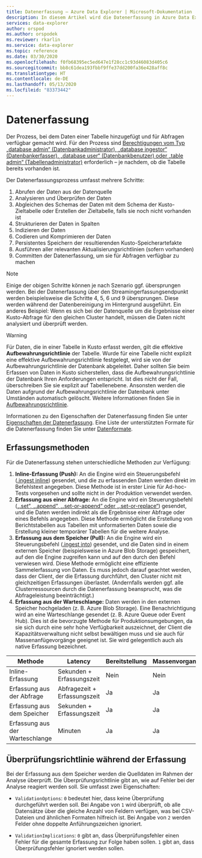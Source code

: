 ```yaml
---
title: Datenerfassung – Azure Data Explorer | Microsoft-Dokumentation
description: In diesem Artikel wird die Datenerfassung in Azure Data Explorer beschrieben.
services: data-explorer
author: orspod
ms.author: orspodek
ms.reviewer: rkarlin
ms.service: data-explorer
ms.topic: reference
ms.date: 03/30/2020
ms.openlocfilehash: f0fb68395ec5ed647e1f28cc1c93d46083d405c6
ms.sourcegitcommit: bb8c61dea193fbbf9ffe37dd200fa36e428aff8c
ms.translationtype: HT
ms.contentlocale: de-DE
ms.lasthandoff: 05/13/2020
ms.locfileid: "83373442"
---
```

# <a name="data-ingestion"></a>Datenerfassung

Der Prozess, bei dem Daten einer Tabelle hinzugefügt und für Abfragen verfügbar gemacht wird.
Für den Prozess sind [Berechtigungen vom Typ „database admin“ (Datenbankadministrator), „database ingestor“ (Datenbankerfasser), „database user“ (Datenbankbenutzer) oder „table admin“ (Tabellenadministrator)](../access-control/role-based-authorization.md) erforderlich – je nachdem, ob die Tabelle bereits vorhanden ist.

Der Datenerfassungsprozess umfasst mehrere Schritte:

1. Abrufen der Daten aus der Datenquelle
1. Analysieren und Überprüfen der Daten
1. Abgleichen des Schemas der Daten mit dem Schema der Kusto-Zieltabelle oder Erstellen der Zieltabelle, falls sie noch nicht vorhanden ist
1. Strukturieren der Daten in Spalten
1. Indizieren der Daten
1. Codieren und Komprimieren der Daten
1. Persistentes Speichern der resultierenden Kusto-Speicherartefakte
1. Ausführen aller relevanten Aktualisierungsrichtlinien (sofern vorhanden)
1. Committen der Datenerfassung, um sie für Abfragen verfügbar zu machen

> [!NOTE]
> Einige der obigen Schritte können je nach Szenario ggf. übersprungen werden.
> Bei der Datenerfassung über den Streamingerfassungsendpunkt werden beispielsweise die Schritte 4, 5, 6 und 9 übersprungen. Diese werden während der Datenbereinigung im Hintergrund ausgeführt.
> Ein anderes Beispiel: Wenn es sich bei der Datenquelle um die Ergebnisse einer Kusto-Abfrage für den gleichen Cluster handelt, müssen die Daten nicht analysiert und überprüft werden.

> [!WARNING]
> Für Daten, die in einer Tabelle in Kusto erfasst werden, gilt die effektive **Aufbewahrungsrichtlinie** der Tabelle.
> Wurde für eine Tabelle nicht explizit eine effektive Aufbewahrungsrichtlinie festgelegt, wird sie von der Aufbewahrungsrichtlinie der Datenbank abgeleitet. Daher sollten Sie beim Erfassen von Daten in Kusto sicherstellen, dass die Aufbewahrungsrichtlinie der Datenbank Ihren Anforderungen entspricht. Ist dies nicht der Fall, überschreiben Sie sie explizit auf Tabellenebene. Ansonsten werden die Daten aufgrund der Aufbewahrungsrichtlinie der Datenbank unter Umständen automatisch gelöscht. Weitere Informationen finden Sie in [Aufbewahrungsrichtlinie](https://kusto.azurewebsites.net/docs/concepts/retentionpolicy.html).

Informationen zu den Eigenschaften der Datenerfassung finden Sie unter [Eigenschaften der Datenerfassung](../../../ingestion-properties.md).
Eine Liste der unterstützten Formate für die Datenerfassung finden Sie unter [Datenformate](../../../ingestion-supported-formats.md).



## <a name="ingestion-methods"></a>Erfassungsmethoden

Für die Datenerfassung stehen unterschiedliche Methoden zur Verfügung:

1. **Inline-Erfassung (Push):** An die Engine wird ein Steuerungsbefehl ([.ingest inline](./ingest-inline.md)) gesendet, und die zu erfassenden Daten werden direkt im Befehlstext angegeben.
   Diese Methode ist in erster Linie für Ad-hoc-Tests vorgesehen und sollte nicht in der Produktion verwendet werden.
1. **Erfassung aus einer Abfrage:** An die Engine wird ein Steuerungsbefehl ([„.set“, „.append“, „.set-or-append“ oder „.set-or-replace“](./ingest-from-query.md)) gesendet, und die Daten werden indirekt als die Ergebnisse einer Abfrage oder eines Befehls angegeben.
   Diese Methode ermöglicht die Erstellung von Berichtstabellen aus Tabellen mit unformatierten Daten sowie die Erstellung kleiner temporärer Tabellen für die weitere Analyse.
1. **Erfassung aus dem Speicher (Pull):** An die Engine wird ein Steuerungsbefehl ([.ingest into](./ingest-from-storage.md)) gesendet, und die Daten sind in einem externen Speicher (beispielsweise in Azure Blob Storage) gespeichert, auf den die Engine zugreifen kann und auf den durch den Befehl verwiesen wird.
   Diese Methode ermöglicht eine effiziente Sammelerfassung von Daten. Es muss jedoch darauf geachtet werden, dass der Client, der die Erfassung durchführt, den Cluster nicht mit gleichzeitigen Erfassungen überlastet. (Andernfalls werden ggf. alle Clusterressourcen durch die Datenerfassung beansprucht, was die Abfrageleistung beeinträchtigt.)
1. **Erfassung aus der Warteschlange:** Daten werden in den externen Speicher hochgeladen (z. B. Azure Blob Storage). Eine Benachrichtigung wird an eine Warteschlange gesendet (z. B. Azure Queue oder Event Hub).
   Dies ist die bevorzugte Methode für Produktionsumgebungen, da sie sich durch eine sehr hohe Verfügbarkeit auszeichnet, der Client die Kapazitätsverwaltung nicht selbst bewältigen muss und sie auch für Massenanfügevorgänge geeignet ist. Sie wird gelegentlich auch als native Erfassung bezeichnet.


|Methode             |Latency                 |Bereitstellung|Massenvorgang|Verfügbarkeit|Synchronität|
|-------------------|------------------------|----------|----|------------|-------------|
|Inline-Erfassung   |Sekunden + Erfassungszeit   |Nein        |Nein  |Kusto-Engine|Synchron  |
|Erfassung aus der Abfrage  |Abfragezeit + Erfassungszeit|Ja       |Ja |Kusto-Engine|Synchron  |
|Erfassung aus dem Speicher|Sekunden + Erfassungszeit   |Ja       |Ja |Kusto-Engine|Beide         |
|Erfassung aus der Warteschlange   |Minuten                 |Ja       |Ja |Storage     |Asynchron |

## <a name="validation-policy-during-ingestion"></a>Überprüfungsrichtlinie während der Erfassung

Bei der Erfassung aus dem Speicher werden die Quelldaten im Rahmen der Analyse überprüft.
Die Überprüfungsrichtlinie gibt an, wie auf Fehler bei der Analyse reagiert werden soll. Sie umfasst zwei Eigenschaften:

* `ValidationOptions`: `0` bedeutet hier, dass keine Überprüfung durchgeführt werden soll. Bei Angabe von `1` wird überprüft, ob alle Datensätze über die gleiche Anzahl von Feldern verfügen, was bei CSV-Dateien und ähnlichen Formaten hilfreich ist. Bei Angabe von `2` werden Felder ohne doppelte Anführungszeichen ignoriert.

* `ValidationImplications`: `0` gibt an, dass Überprüfungsfehler einen Fehler für die gesamte Erfassung zur Folge haben sollen. `1` gibt an, dass Überprüfungsfehler ignoriert werden sollen.